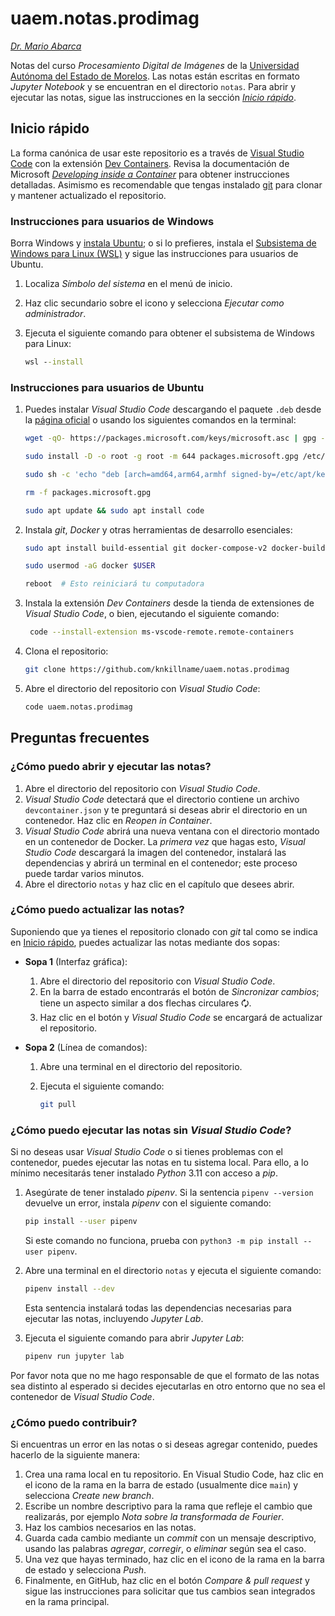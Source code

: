 
# uaem.notas.prodimag

[*Dr. Mario Abarca*][knkillname]

Notas del curso *Procesamiento Digital de Imágenes* de la
[Universidad Autónoma del Estado de Morelos][uaem].
Las notas están escritas en formato *Jupyter Notebook* y se encuentran en el
directorio `notas`.
Para abrir y ejecutar las notas, sigue las instrucciones en la sección
[*Inicio rápido*](#inicio-rápido).

## Inicio rápido

La forma canónica de usar este repositorio es a través de
[Visual Studio Code][vscode] con la extensión
[Dev Containers][devcontainersext].
Revisa la documentación de Microsoft
[*Developing inside a Container*][devcontainer] para obtener instrucciones
detalladas.
Asimismo es recomendable que tengas instalado [git][git] para clonar y mantener
actualizado el repositorio.

### Instrucciones para usuarios de Windows

Borra Windows y [instala Ubuntu][ubuntu]; o si lo prefieres, instala el
[Subsistema de Windows para Linux (WSL)][wsl2] y sigue las instrucciones para
usuarios de Ubuntu.

1. Localiza *Símbolo del sistema* en el menú de inicio.
2. Haz clic secundario sobre el icono y selecciona *Ejecutar como
   administrador*.
3. Ejecuta el siguiente comando para obtener el subsistema de Windows para
   Linux:

   ```cmd
   wsl --install
   ```

### Instrucciones para usuarios de Ubuntu

1. Puedes instalar *Visual Studio Code* descargando el paquete `.deb` desde la
   [página oficial][vscode] o usando los siguientes comandos en la terminal:

   ```bash
   wget -qO- https://packages.microsoft.com/keys/microsoft.asc | gpg --dearmor > packages.microsoft.gpg

   sudo install -D -o root -g root -m 644 packages.microsoft.gpg /etc/apt/keyrings/packages.microsoft.gpg

   sudo sh -c 'echo "deb [arch=amd64,arm64,armhf signed-by=/etc/apt/keyrings/packages.microsoft.gpg] https://packages.microsoft.com/repos/code stable main" > /etc/apt/sources.list.d/vscode.list'

   rm -f packages.microsoft.gpg
   
   sudo apt update && sudo apt install code
   ```

2. Instala *git*, *Docker* y otras herramientas de desarrollo esenciales:

   ```bash
   sudo apt install build-essential git docker-compose-v2 docker-buildx

   sudo usermod -aG docker $USER

   reboot  # Esto reiniciará tu computadora
   ```

3. Instala la extensión *Dev Containers* desde la tienda de extensiones de
   *Visual Studio Code*, o bien, ejecutando el siguiente comando:

   ```bash
    code --install-extension ms-vscode-remote.remote-containers
    ```

4. Clona el repositorio:

   ```bash
   git clone https://github.com/knkillname/uaem.notas.prodimag
    ```

5. Abre el directorio del repositorio con *Visual Studio Code*:

   ```bash
   code uaem.notas.prodimag
   ```

## Preguntas frecuentes

### ¿Cómo puedo abrir y ejecutar las notas?

1. Abre el directorio del repositorio con *Visual Studio Code*.
2. *Visual Studio Code* detectará que el directorio contiene un archivo
   `devcontainer.json` y te preguntará si deseas abrir el directorio en un
   contenedor. Haz clic en *Reopen in Container*.
3. *Visual Studio Code* abrirá una nueva ventana con el directorio montado en un
   contenedor de Docker. La *primera vez* que hagas esto, *Visual Studio Code*
   descargará la imagen del contenedor, instalará las dependencias y abrirá un
   terminal en el contenedor; este proceso puede tardar varios minutos.
4. Abre el directorio `notas` y haz clic en el capítulo que desees abrir.

### ¿Cómo puedo actualizar las notas?

Suponiendo que ya tienes el repositorio clonado con *git* tal como se indica en
[Inicio rápido](#inicio-rápido), puedes actualizar las notas mediante dos sopas:

- **Sopa 1** (Interfaz gráfica):
  1. Abre el directorio del repositorio con *Visual Studio Code*.
  2. En la barra de estado encontrarás el botón de *Sincronizar cambios*; tiene
   un aspecto similar a dos flechas circulares 🗘.
  3. Haz clic en el botón y *Visual Studio Code* se encargará de actualizar el
   repositorio.

- **Sopa 2** (Línea de comandos):
   1. Abre una terminal en el directorio del repositorio.
   2. Ejecuta el siguiente comando:

       ```bash
       git pull
       ```

### ¿Cómo puedo ejecutar las notas sin *Visual Studio Code*?

Si no deseas usar *Visual Studio Code* o si tienes problemas con el contenedor,
puedes ejecutar las notas en tu sistema local. Para ello, a lo mínimo
necesitarás tener instalado *Python* 3.11 con acceso a *pip*.

1. Asegúrate de tener instalado *pipenv*. Si la sentencia `pipenv --version`
   devuelve un error, instala *pipenv* con el siguiente comando:

      ```bash
      pip install --user pipenv
      ```

      Si este comando no funciona, prueba con
      `python3 -m pip install --user pipenv`.
2. Abre una terminal en el directorio `notas` y ejecuta el siguiente comando:

   ```bash
   pipenv install --dev
   ```

   Esta sentencia instalará todas las dependencias necesarias para ejecutar las
   notas, incluyendo *Jupyter Lab*.
3. Ejecuta el siguiente comando para abrir *Jupyter Lab*:

   ```bash
   pipenv run jupyter lab
   ```

Por favor nota que no me hago responsable de que el formato de las notas sea
distinto al esperado si decides ejecutarlas en otro entorno que no sea el
contenedor de *Visual Studio Code*.

### ¿Cómo puedo contribuir?

Si encuentras un error en las notas o si deseas agregar contenido, puedes
hacerlo de la siguiente manera:

1. Crea una rama local en tu repositorio. En Visual Studio Code, haz clic en el
   icono de la rama en la barra de estado (usualmente dice `main`) y selecciona
   *Create new branch*.
2. Escribe un nombre descriptivo para la rama que refleje el cambio que
   realizarás, por ejemplo *Nota sobre la transformada de Fourier*.
3. Haz los cambios necesarios en las notas.
4. Guarda cada cambio mediante un *commit* con un mensaje descriptivo, usando
   las palabras *agregar*, *corregir*, o *eliminar* según sea el caso.
5. Una vez que hayas terminado, haz clic en el icono de la rama en la barra de
   estado y selecciona *Push*.
6. Finalmente, en GitHub, haz clic en el botón *Compare & pull request* y sigue
   las instrucciones para solicitar que tus cambios sean integrados en la rama
   principal.

<!-- Referencias -->
[devcontainer]: https://code.visualstudio.com/docs/remote/containers
[devcontainersext]: https://marketplace.visualstudio.com/items?itemName=ms-vscode-remote.remote-containers
[git]: https://git-scm.com/
[knkillname]: https://www.knkillname.org/
[uaem]: http://www.uaem.mx
[ubuntu]: https://ubuntu.com/tutorials/install-ubuntu-desktop
[vscode]: https://code.visualstudio.com
[wsl2]: https://docs.microsoft.com/es-mx/windows/wsl/install
